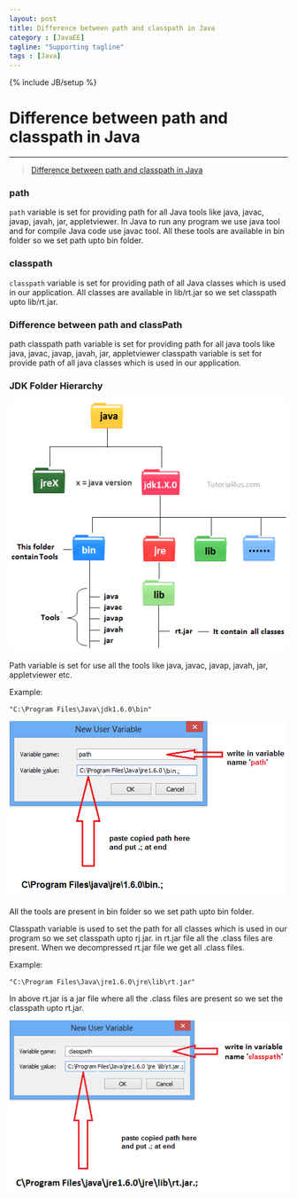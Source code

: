 ```yaml
---
layout: post
title: Difference between path and classpath in Java
category : [JavaEE]
tagline: "Supporting tagline"
tags : [Java]
---
```

{% include JB/setup %}
# Difference between path and classpath in Java
---

> [Difference between path and classpath in Java](https://www.sitesbay.com/java/difference-between-path-and-classpath)

### path   
`path` variable is set for providing path for all Java tools like java, javac, javap, javah, jar, appletviewer. In Java to run any program we use java tool and for compile Java code use javac tool. All these tools are available in bin folder so we set path upto bin folder.

### classpath  
`classpath` variable is set for providing path of all Java classes which is used in our application. All classes are available in lib/rt.jar so we set classpath upto lib/rt.jar.

### Difference between path and classPath
path	classpath
path variable is set for providing path for all java tools like java, javac, javap, javah, jar, appletviewer	classpath variable is set for provide path of all java classes which is used in our application.

<!--break-->

### JDK Folder Hierarchy  

![](/images/2017-10-26-jdk-folder-hierarchy.png)


Path variable is set for use all the tools like java, javac, javap, javah, jar, appletviewer etc. 

Example: 
``` 
"C:\Program Files\Java\jdk1.6.0\bin"
```

![](/images/2017-10-26-path-configuration.png)

All the tools are present in bin folder so we set path upto bin folder.

Classpath variable is used to set the path for all classes which is used in our program so we set classpath upto rj.jar. in rt.jar file all the .class files are present. When we decompressed rt.jar file we get all .class files. 

Example: 
``` 
"C:\Program Files\Java\jre1.6.0\jre\lib\rt.jar"
```
In above rt.jar is a jar file where all the .class files are present so we set the classpath upto rt.jar. 

![](/images/2017-10-26-classpath-configuration.png) 
 


